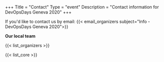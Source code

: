 +++
Title = "Contact"
Type = "event"
Description = "Contact information for DevOpsDays Geneva 2020"
+++

If you'd like to contact us by email: {{< email_organizers subject="Info - DevOpsDays Geneva 2020">}}

**Our local team**

{{< list_organizers >}}


{{< list_core >}}
